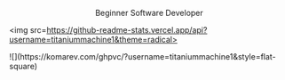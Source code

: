 <p align="center">
      Beginner Software Developer
    
  <img src=https://github-readme-stats.vercel.app/api?username=titaniummachine1&theme=radical>
  <br/>
</p>
![](https://komarev.com/ghpvc/?username=titaniummachine1&style=flat-square)

<!--
**titaniummachine1/titaniummachine1** is a ✨ _special_ ✨ repository because its `README.md` (this file) appears on your GitHub profile.

Here are some ideas to get you started:

- 🔭 I’m currently working on ...
- 🌱 I’m currently learning ...
- 👯 I’m looking to collaborate on ...
- 🤔 I’m looking for help with ...
- 💬 Ask me about ...
- 📫 How to reach me: ...
- 😄 Pronouns: ...
- ⚡ Fun fact: ...
-->
